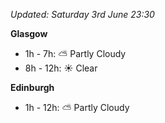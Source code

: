 *Updated: Saturday 3rd June 23:30*

**Glasgow**

* 1h - 7h: :partly_sunny: Partly Cloudy
* 8h - 12h: :sunny: Clear

**Edinburgh**

* 1h - 12h: :partly_sunny: Partly Cloudy
